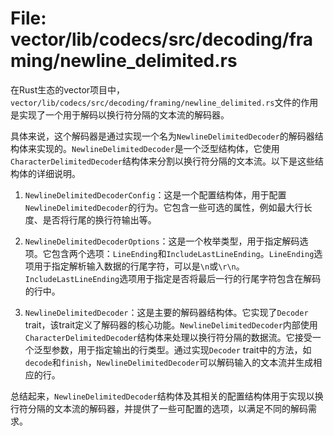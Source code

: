 # File: vector/lib/codecs/src/decoding/framing/newline_delimited.rs

在Rust生态的vector项目中，`vector/lib/codecs/src/decoding/framing/newline_delimited.rs`文件的作用是实现了一个用于解码以换行符分隔的文本流的解码器。

具体来说，这个解码器是通过实现一个名为`NewlineDelimitedDecoder`的解码器结构体来实现的。`NewlineDelimitedDecoder`是一个泛型结构体，它使用`CharacterDelimitedDecoder`结构体来分割以换行符分隔的文本流。以下是这些结构体的详细说明。

1. `NewlineDelimitedDecoderConfig`：这是一个配置结构体，用于配置`NewlineDelimitedDecoder`的行为。它包含一些可选的属性，例如最大行长度、是否将行尾的换行符输出等。

2. `NewlineDelimitedDecoderOptions`：这是一个枚举类型，用于指定解码选项。它包含两个选项：`LineEnding`和`IncludeLastLineEnding`。`LineEnding`选项用于指定解析输入数据的行尾字符，可以是`\n`或`\r\n`。`IncludeLastLineEnding`选项用于指定是否将最后一行的行尾字符包含在解码的行中。

3. `NewlineDelimitedDecoder`：这是主要的解码器结构体。它实现了`Decoder` trait，该trait定义了解码器的核心功能。`NewlineDelimitedDecoder`内部使用`CharacterDelimitedDecoder`结构体来处理以换行符分隔的数据流。它接受一个泛型参数，用于指定输出的行类型。通过实现`Decoder` trait中的方法，如`decode`和`finish`，`NewlineDelimitedDecoder`可以解码输入的文本流并生成相应的行。

总结起来，`NewlineDelimitedDecoder`结构体及其相关的配置结构体用于实现以换行符分隔的文本流的解码器，并提供了一些可配置的选项，以满足不同的解码需求。

